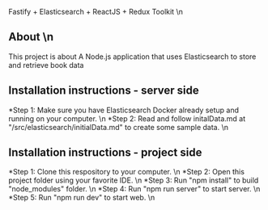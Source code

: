 Fastify + Elasticsearch + ReactJS + Redux Toolkit \n
## About \n
This project is about A Node.js application that uses Elasticsearch to store and retrieve book data
## Installation instructions - server side
*Step 1: Make sure you have Elasticsearch Docker already setup and running on your computer. \n
*Step 2: Read and follow initalData.md at "/src/elasticsearch/initialData.md" to create some sample data. \n

## Installation instructions - project side
*Step 1: Clone this respository to your computer. \n
*Step 2: Open this project folder using your favorite IDE. \n
*Step 3: Run "npm install" to build "node_modules" folder. \n
*Step 4: Run "npm run server" to start server. \n
*Step 5: Run "npm run dev" to start web. \n
